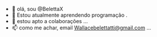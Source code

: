- 👋  olá, sou @BelettaX
- 🌱 Estou atualmente aprendendo programação .
- 💞️ estou apto a colaborações ...
- 📫 como me achar, email Wallacebelettatti@gmail.com ...

<!---
BelettaX/BelettaX is a ✨ special ✨ repository because its `README.md` (this file) appears on your GitHub profile.
You can click the Preview link to take a look at your changes.
--->
